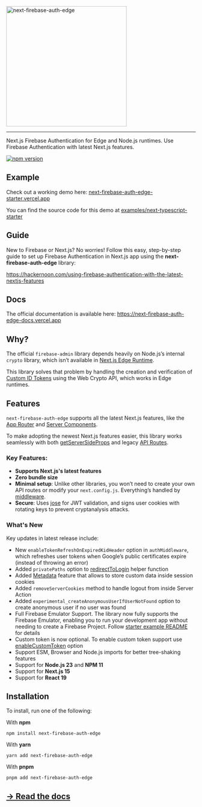 <picture>
  <source media="(prefers-color-scheme: dark)" srcset="logo-white.svg">
  <source media="(prefers-color-scheme: light)" srcset="logo.svg">
  <img alt="next-firebase-auth-edge" src="logo.svg" width="320">
</picture>

---

Next.js Firebase Authentication for Edge and Node.js runtimes. Use Firebase Authentication with latest Next.js features.

[![npm version](https://badge.fury.io/js/next-firebase-auth-edge.svg)](https://badge.fury.io/js/next-firebase-auth-edge)

## Example

Check out a working demo here: [next-firebase-auth-edge-starter.vercel.app](https://next-firebase-auth-edge-starter.vercel.app/)

You can find the source code for this demo at [examples/next-typescript-starter](https://github.com/ensite-in/next-firebase-auth-edge/tree/main/examples/next-typescript-starter)

## Guide

New to Firebase or Next.js? No worries! Follow this easy, step-by-step guide to set up Firebase Authentication in Next.js app using the **next-firebase-auth-edge** library:

https://hackernoon.com/using-firebase-authentication-with-the-latest-nextjs-features

## Docs

The official documentation is available here: https://next-firebase-auth-edge-docs.vercel.app

## Why?

The official `firebase-admin` library depends heavily on Node.js’s internal `crypto` library, which isn’t available in [Next.js Edge Runtime](https://nextjs.org/docs/api-reference/edge-runtime).

This library solves that problem by handling the creation and verification of [Custom ID Tokens](https://firebase.google.com/docs/auth/admin/verify-id-tokens) using the Web Crypto API, which works in Edge runtimes.

## Features

`next-firebase-auth-edge` supports all the latest Next.js features, like the [App Router](https://nextjs.org/docs/app) and [Server Components](https://nextjs.org/docs/app/building-your-application/rendering/server-components).

To make adopting the newest Next.js features easier, this library works seamlessly with both [getServerSideProps](https://nextjs.org/docs/pages/building-your-application/data-fetching/get-server-side-props) and legacy [API Routes](https://nextjs.org/docs/pages/building-your-application/routing/api-routes).

### Key Features:
* **Supports Next.js's latest features**
* **Zero bundle size**
* **Minimal setup**: Unlike other libraries, you won’t need to create your own API routes or modify your `next.config.js`. Everything’s handled by [middleware](https://next-firebase-auth-edge-docs.vercel.app/docs/usage/middleware).
* **Secure**: Uses [jose](https://github.com/panva/jose) for JWT validation, and signs user cookies with rotating keys to prevent cryptanalysis attacks.

### What's New

Key updates in latest release include:

* New `enableTokenRefreshOnExpiredKidHeader` option in `authMiddleware`, which refreshes user tokens when Google’s public certificates expire (instead of throwing an error)
* Added `privatePaths` option to [redirectToLogin](https://next-firebase-auth-edge-docs.vercel.app/docs/usage/redirect-functions#redirecttologin) helper function 
* Added [Metadata](https://next-firebase-auth-edge-docs.vercel.app/docs/usage/middleware#metadata) feature that allows to store custom data inside session cookies
* Added `removeServerCookies` method to handle logout from inside Server Action 
* Added `experimental_createAnonymousUserIfUserNotFound` option to create anonymous user if no user was found 
* Full Firebase Emulator Support.
The library now fully supports the Firebase Emulator, enabling you to run your development app without needing to create a Firebase Project. Follow [starter example README](https://github.com/awinogrodzki/next-firebase-auth-edge/tree/main/examples/next-typescript-starter#emulator-support) for details
* Custom token is now optional. To enable custom token support use [enableCustomToken](https://next-firebase-auth-edge-docs.vercel.app/docs/usage/middleware#custom-token) option
* Support ESM, Browser and Node.js imports for better tree-shaking features
* Support for **Node.js 23** and **NPM 11**
* Support for **Next.js 15**
* Support for **React 19**

## Installation

To install, run one of the following:

With **npm**

```shell
npm install next-firebase-auth-edge
```

With **yarn**

```shell
yarn add next-firebase-auth-edge
```

With **pnpm**

```shell
pnpm add next-firebase-auth-edge
```

## [→ Read the docs](https://next-firebase-auth-edge-docs.vercel.app/)
